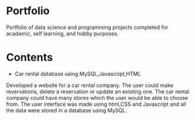 # Portfolio

Portfolio of data science and programming projects completed for academic, self learning, and hobby purposes. 

# Contents

- Car rental database using MySQL,Javascript,HTML

Developed a website for a car rental company. The user could make revervations, delete a reservation or update an existing one. The car rental company could have many stores which the user would be able to choose from. The user interface was made using html,CSS and Javascript and all the data were stored in a database using MySQL.

